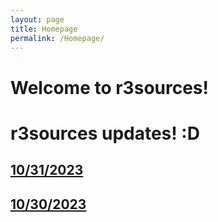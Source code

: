 ```yaml
---
layout: page
title: Homepage
permalink: /Homepage/
---
```

# Welcome to r3sources!

# r3sources updates! :D
## [10/31/2023](,,/docs/_posts/2023-10-31-the-second-day.md)
## [10/30/2023](../docs/_posts/2023-10-30-the-beginnings.md)
